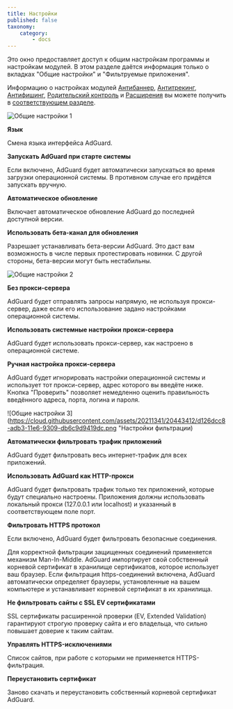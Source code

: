 ```yaml
---
title: Настройки
published: false
taxonomy:
    category:
        - docs
---
```


Это окно предоставляет доступ к общим настройкам программы и настройкам модулей. В этом разделе даётся информация только о вкладках "Общие настройки" и "Фильтруемые приложения".

Информацию о настройках модулей [Антибаннер](http://testkb.adguard.com/ru/windows/features/ad-blocker),  [Антитрекинг](http://testkb.adguard.com/ru/windows/features/stealth-mode), [Антифишинг](http://testkb.adguard.com/ru/windows/features/browsing-security),   [Родительский контроль](http://testkb.adguard.com/ru/windows/features/parental-control) и [Расширения](http://testkb.adguard.com/ru/windows/features/extensions) вы можете получить в [соответствующем разделе](http://testkb.adguard.com/ru/windows/features).

![Общие настройки 1](https://cloud.githubusercontent.com/assets/20211341/20443410/d1210208-adb3-11e6-9092-9067d8a434e7.png "Общие настройки, настройки обновлений")

**Язык**

Смена языка интерфейса AdGuard.

**Запускать AdGuard при старте системы**

Если включено, AdGuard будет автоматически запускаться во время загрузки операционной системы. В противном случае его придётся запускать вручную.

**Автоматическое обновление**

Включает автоматическое обновление AdGuard до последней доступной версии.

**Использовать бета-канал для обновления**

Разрешает устанавливать бета-версии AdGuard. Это даст вам возможность в числе первых протестировать новинки. С другой стороны, бета-версии могут быть нестабильны.

![Общие настройки 2](https://cloud.githubusercontent.com/assets/20211341/20443411/d122eeb0-adb3-11e6-9292-2a519ddb0c91.png "Настройки прокси-сервера")

**Без прокси-сервера**

AdGuard будет отправлять запросы напрямую, не используя прокси-сервер, даже если его использование задано настройками операционной системы.

**Использовать системные настройки прокси-сервера**

AdGuard будет использовать прокси-сервер, как настроено в операционной системе.

**Ручная настройка прокси-сервера**

AdGuard будет игнорировать настройки операционной системы и использует тот прокси-сервер, адрес которого вы введёте ниже. Кнопка "Проверить" позволяет немедленно оценить правильность введённого адреса, порта, логина и пароля.

![Общие настройки 3](https://cloud.githubusercontent.com/assets/20211341/20443412/d126dcc8-adb3-11e6-9309-db6c9d9419dc.png "Настройки фильтрации)

**Автоматически фильтровать трафик приложений**

AdGuard будет фильтровать весь интернет-трафик для всех приложений.

**Использовать AdGuard как HTTP-прокси**

AdGuard будет фильтровать трафик только тех приложений, которые будут специально настроены. Приложения должны использовать локальный прокси (127.0.0.1 или localhost) и указанный в соответствующем поле порт.

**Фильтровать HTTPS протокол**

Если включено, AdGuard будет фильтровать безопасные соединения. 

Для корректной фильтрации защищенных соединений применяется механизм Man-In-Middle. AdGuard импортирует свой собственный корневой сертификат в хранилище сертификатов, которое использует ваш браузер. Если фильтрация https-соединений включена, AdGuard автоматически определяет браузеры, установленные на вашем компьютере и устанавливает корневой сертификат в их хранилища.

**Не фильтровать сайты с SSL EV сертификатами**

SSL сертификаты расширенной проверки (EV, Extended Validation) гарантируют строгую проверку сайта и его владельца, что сильно повышает доверие к таким сайтам.

**Управлять HTTPS-исключениями**

Список сайтов, при работе с которыми не применяется HTTPS-фильтрация. 

**Переустановить сертификат**

Заново скачать и переустановить собственный корневой сертификат AdGuard.